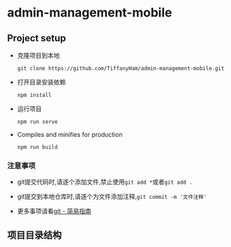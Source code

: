 # admin-management-mobile

## Project setup

- 克隆项目到本地

    ```git
    git clone https://github.com/TiffanyHam/admin-management-mobile.git
    ```

- 打开目录安装依赖

    ```node
    npm install
    ```

- 运行项目

    ```node
    npm run serve
    ```
- Compiles and minifies for production

    ```node
    npm run build
    ```    
### 注意事项

- git提交代码时,请逐个添加文件,禁止使用`git add *`或者`git add .`

- git提交到本地仓库时,请逐个为文件添加注释,`git commit -m '文件注释'`

- 更多事项请看[git - 简易指南](https://www.bootcss.com/p/git-guide/)

## 项目目录结构


